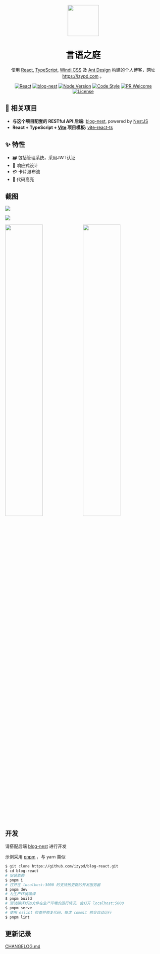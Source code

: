 <p align="center">
  <a href="https://izypd.com">
    <img width="100" src="https://cdn.jsdelivr.net/gh/izypd/Gauss@main/blog/favicon.svg">
  </a>
</p>

<h1 align="center">言语之庭</h1>

<div align="center">

使用 [React](https://reactjs.org), [TypeScript](https://www.typescriptlang.org), [Windi CSS](https://windicss.org) 及 [Ant Design](https://ant.design) 构建的个人博客，网址 https://izypd.com 。

[![React](https://img.shields.io/badge/Made%20With-React-78dafc?style=for-the-badge&labelColor=282c34)](https://reactjs.org)
[![blog-nest](https://img.shields.io/badge/blog-nest-d32a51?style=for-the-badge&labelColor=e0695f)](https://github.com/izypd/blog-nest)
[![Node Version](https://img.shields.io/badge/node-LTS-6f9e67?style=for-the-badge)](https://nodejs.org)
[![Code Style](https://img.shields.io/badge/Code%20Style-Prettier-c097c8?style=for-the-badge)](https://prettier.io)
[![PR Welcome](https://img.shields.io/badge/PR-welcome-60ca2b?style=for-the-badge)](https://github.com/izypd/blog-react/pulls)
[![License](https://img.shields.io/badge/License-GPL-60ca2b?style=for-the-badge)](https://www.gnu.org/licenses/gpl-3.0.html)

</div>

## 🤝 相关项目

- **与这个项目配套的 RESTful API 后端:** [blog-nest](https://github.com/izypd/blog-nest), powered by [NestJS](https://nestjs.com)
- **React + TypeScript + [Vite](https://vitejs.dev) 项目模板:** [vite-react-ts](https://github.com/izypd/vite-react-ts)

## ✨ 特性

- 🗃️ 包括管理系统，采用JWT认证
- 📱 响应式设计
- 💳 卡片瀑布流
- 🎨 代码高亮

## 截图

![](https://cdn.jsdelivr.net/gh/izypd/Gauss@main/blog/shot/pc_home.jpg)

![](https://cdn.jsdelivr.net/gh/izypd/Gauss@main/blog/shot/pc_note.jpg)

<img src="https://cdn.jsdelivr.net/gh/izypd/Gauss@main/blog/shot/mobile_home.png" width="49%" height="49%">
<img src="https://cdn.jsdelivr.net/gh/izypd/Gauss@main/blog/shot/mobile_note.png" width="49%" height="49%">

## 开发

请搭配后端 [blog-nest](https://github.com/izypd/blog-nest) 进行开发

示例采用 [pnpm](https://pnpm.io) ，与 yarn 类似

```bash
$ git clone https://github.com/izypd/blog-react.git
$ cd blog-react
# 安装依赖
$ pnpm i
# 打开在 localhost:3000 的支持热更新的开发服务器
$ pnpm dev
# 为生产环境编译
$ pnpm build
# 测试编译好的文件在生产环境的运行情况，会打开 localhost:5000
$ pnpm serve
# 使用 eslint 检查并修复代码，每次 commit 前会自动运行
$ pnpm lint
```

## 更新记录
[CHANGELOG.md](https://github.com/izypd/blog-react/blob/main/CHANGELOG.md)
